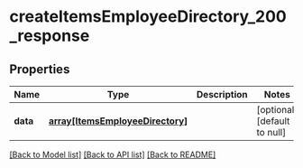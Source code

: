 # createItemsEmployeeDirectory_200_response

## Properties
Name | Type | Description | Notes
------------ | ------------- | ------------- | -------------
**data** | [**array[ItemsEmployeeDirectory]**](ItemsEmployeeDirectory.md) |  | [optional] [default to null]

[[Back to Model list]](../README.md#documentation-for-models) [[Back to API list]](../README.md#documentation-for-api-endpoints) [[Back to README]](../README.md)


